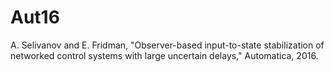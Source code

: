 # Aut16
A. Selivanov and E. Fridman, "Observer-based input-to-state stabilization of networked control systems with large uncertain delays," Automatica, 2016. 
